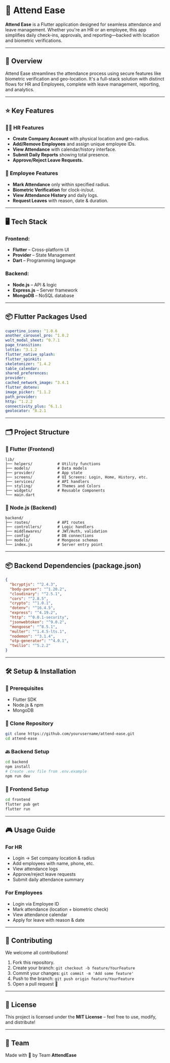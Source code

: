 # 🚀 Attend Ease

**Attend Ease** is a Flutter application designed for seamless attendance and leave management. Whether you're an HR or an employee, this app simplifies daily check-ins, approvals, and reporting—backed with location and biometric verifications.

---

## 👀 Overview

Attend Ease streamlines the attendance process using secure features like biometric verification and geo-location. It's a full-stack solution with distinct flows for HR and Employees, complete with leave management, reporting, and analytics.

---

## ⭐ Key Features

### 🧑‍💼 HR Features
- **Create Company Account** with physical location and geo-radius.
- **Add/Remove Employees** and assign unique employee IDs.
- **View Attendance** with calendar/history interface.
- **Submit Daily Reports** showing total presence.
- **Approve/Reject Leave Requests.**

### 👤 Employee Features
- **Mark Attendance** only within specified radius.
- **Biometric Verification** for clock-in/out.
- **View Attendance History** and daily logs.
- **Request Leaves** with reason, date & duration.

---

## 🖥️ Tech Stack

### Frontend:
- **Flutter** – Cross-platform UI
- **Provider** – State Management
- **Dart** – Programming language

### Backend:
- **Node.js** – API & logic
- **Express.js** – Server framework
- **MongoDB** – NoSQL database

---

## 📦 Flutter Packages Used

```yaml
cupertino_icons: ^1.0.6
another_carousel_pro: ^1.0.2
wolt_modal_sheet: ^0.7.1
page_transition:
lottie: ^3.1.2
flutter_native_splash:
flutter_spinkit:
skeletonizer: ^1.4.2
table_calendar:
shared_preferences:
provider:
cached_network_image: ^3.4.1
flutter_dotenv:
image_picker: ^1.1.2
path_provider:
http: ^1.2.2
connectivity_plus: ^6.1.1
geolocator: ^8.2.1
```

---

## 🗂️ Project Structure

### 📁 Flutter (Frontend)

```
lib/
├── helpers/           # Utility functions
├── models/            # Data models
├── provider/          # App state
├── screens/           # UI Screens: Login, Home, History, etc.
├── services/          # API handlers
├── styling/           # Themes and Colors
├── widgets/           # Reusable Components
└── main.dart
```

### 📁 Node.js (Backend)

```
backend/
├── routes/            # API routes
├── controllers/       # Logic handlers
├── middlewares/       # JWT/Auth, validation
├── config/            # DB connections
├── models/            # Mongoose schemas
└── index.js           # Server entry point
```

---

## 📦 Backend Dependencies (package.json)

```json
{
  "bcryptjs": "^2.4.3",
  "body-parser": "^1.20.2",
  "cloudinary": "^2.5.1",
  "cors": "^2.8.5",
  "crypto": "^1.0.1",
  "dotenv": "^16.4.5",
  "express": "^4.19.2",
  "http": "^0.0.1-security",
  "jsonwebtoken": "^9.0.2",
  "mongoose": "^8.5.1",
  "multer": "^1.4.5-lts.1",
  "nodemon": "^3.1.4",
  "otp-generator": "^4.0.1",
  "twilio": "^5.2.2"
}
```

---

## 🛠️ Setup & Installation

### 🔧 Prerequisites

- Flutter SDK
- Node.js & npm
- MongoDB

### 🔌 Clone Repository

```bash
git clone https://github.com/yourusername/attend-ease.git
cd attend-ease
```

### 🔙 Backend Setup

```bash
cd backend
npm install
# Create .env file from .env.example
npm run dev
```

### 📲 Frontend Setup

```bash
cd frontend
flutter pub get
flutter run
```

---

## 🎮 Usage Guide

### For HR
- Login → Set company location & radius
- Add employees with name, phone, etc.
- View attendance logs
- Approve/reject leave requests
- Submit daily attendance summary

### For Employees
- Login via Employee ID
- Mark attendance (location + biometric check)
- View attendance calendar
- Apply for leave with reason & date

---

## 👥 Contributing

We welcome all contributions!

1. Fork this repository.
2. Create your branch: `git checkout -b feature/YourFeature`
3. Commit your changes: `git commit -m 'Add some feature'`
4. Push to the branch: `git push origin feature/YourFeature`
5. Open a pull request 🎉

---

## 📄 License

This project is licensed under the **MIT License** – feel free to use, modify, and distribute!

---

## 🙌 Team

Made with 💙 by Team **AttendEase**